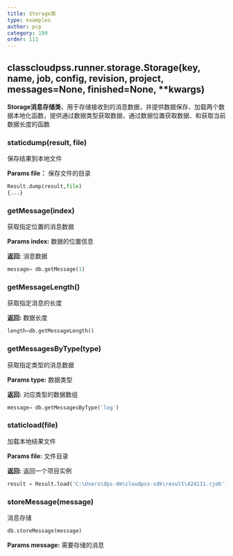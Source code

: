 ```yaml
---
title: Storage类
type: examples
author: pcp
category: 199
order: 111
---
```




## classcloudpss.runner.storage.Storage(key, name, job, config, revision, project, messages=None, finished=None, **kwargs)

**Storage消息存储类**，用于存储接收到的消息数据，并提供数据保存、加载两个数据本地化函数，提供通过数据类型获取数据，通过数据位置获取数据、和获取当前数据长度的函数

### staticdump(result, file)
保存结果到本地文件

**Params file：** 保存文件的目录
```python
Result.dump(result,file)
{...}
```
### getMessage(index)
获取指定位置的消息数据

**Params index:**  数据的位置信息

**返回:**  消息数据
```python
message= db.getMessage(1)
```

### getMessageLength()
获取指定消息的长度

**返回:**  数据长度
```python
length=db.getMessageLength()
```
### getMessagesByType(type)
获取指定类型的消息数据

**Params type:**  数据类型

**返回:**  对应类型的数据数组

```python
message= db.getMessagesByType('log')
```
### staticload(file)
加载本地结果文件

**Params file:** 文件目录

**返回:**  返回一个项目实例
```python
result = Result.load('C:\Users\dps-dm\cloudpss-sdk\result\424111.cjob')
```
### storeMessage(message)
消息存储

```python
db.storeMessage(message)
```
**Params message:**  需要存储的消息